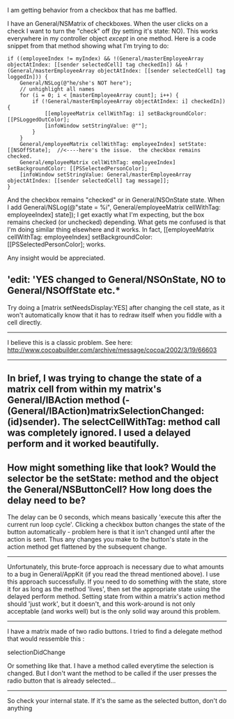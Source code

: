 I am getting behavior from a checkbox that has me baffled.

I have an General/NSMatrix of checkboxes.  When the user clicks on a check I want to turn the "check" off (by setting it's state: NO).
This works everywhere in my controller object *except* in one method.  Here is a code snippet from that method showing what I'm trying to do:

    
	if ((employeeIndex != myIndex) && !(General/masterEmployeeArray objectAtIndex: [[sender selectedCell] tag checkedIn]) && !(General/masterEmployeeArray objectAtIndex: [[sender selectedCell] tag loggedIn])) {
		General/NSLog(@"he/she's NOT here");
		// unhighlight all names
		for (i = 0; i < [masterEmployeeArray count]; i++) {
			if (!General/masterEmployeeArray objectAtIndex: i] checkedIn]) {
				[[employeeMatrix cellWithTag: i] setBackgroundColor: [[PSLoggedOutColor];
				[infoWindow setStringValue: @""];
			}
		}
		General/employeeMatrix cellWithTag: employeeIndex] setState: [[NSOffState];  //<----here's the issue.  the checkbox remains checked.
		General/employeeMatrix cellWithTag: employeeIndex] setBackgroundColor: [[PSSelectedPersonColor];
		[infoWindow setStringValue: General/masterEmployeeArray objectAtIndex: [[sender selectedCell] tag message]];
	}


And the checkbox remains "checked" or in General/NSOnState state.  When I add     General/NSLog(@"state = %i", General/employeeMatrix cellWithTag: employeeIndex] state]); I get exactly what I'm expecting, but the box remains checked (or unchecked) depending.
What gets me confused is that I'm doing  similar thing elsewhere and it works.  In fact,     [[employeeMatrix cellWithTag: employeeIndex] setBackgroundColor: [[PSSelectedPersonColor]; works.

Any insight would be appreciated.

'edit: 'YES changed to General/NSOnState, NO to General/NSOffState etc.*
----
Try doing a     [matrix setNeedsDisplay:YES] after changing the cell state, as it won't automatically know that it has to redraw itself when you fiddle with a cell directly.

----

I believe this is a classic problem. See here: http://www.cocoabuilder.com/archive/message/cocoa/2002/3/19/66603

----

In brief, I was trying to change the state of a matrix cell from within my matrix's General/IBAction method (-(General/IBAction)matrixSelectionChanged:(id)sender). The selectCellWithTag: method call was completely ignored. I used a delayed perform and it worked beautifully. 
----
How might something like that look?  Would the selector be the setState: method and the object the General/NSButtonCell?  How long does the delay need to be?
----
The delay can be 0 seconds, which means basically 'execute this after the current run loop cycle'.  Clicking a checkbox button changes the state of the button automatically - problem here is that it isn't changed until after the action is sent.  Thus any changes you make to the button's state in the action method get flattened by the subsequent change.

----

Unfortunately, this brute-force approach is necessary due to what amounts to a bug in General/AppKit (if you read the thread mentioned above). I use this approach successfully. If you need to do something with the state, store it for as long as the method 'lives', then set the appropriate state using the delayed perform method. Setting state from within a matrix's action method should 'just work', but it doesn't, and this work-around is not only acceptable (and works well) but is the only solid way around this problem.

----

I have a matrix made of two radio buttons. I tried to find a delegate method that would ressemble this :

selectionDidChange

Or something like that. I have a method called everytime the selection is changed. But I don't want the method to be called if the user presses the radio button that is already selected...

----

So check your internal state. If it's the same as the selected button, don't do anything
